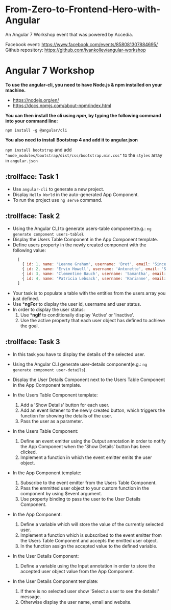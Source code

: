 # From-Zero-to-Frontend-Hero-with-Angular
An Angular 7 Workshop event that was powered by Accedia.

Facebook event: https://www.facebook.com/events/858081307884695/
Github repository: https://github.com/ivankollev/angular-workshop

# Angular 7 Workshop

**To use the angular-cli, you need to have Node.js & npm installed on your machine.**
* https://nodejs.org/en/
* https://docs.npmjs.com/about-npm/index.html

**You can then install the cli using *npm*, by typing the following command into your command line:**

`npm install -g @angular/cli`

**You also need to install Bootstrap 4 and add it to angular.json**

 `npm install bootstrap` and add `"node_modules/bootstrap/dist/css/bootstrap.min.css"` to the `styles` array in `angular.json`

## :trollface: Task 1
* Use `angular-cli` to generate a new project.
* Display `Hello World` in the auto-generated App Component.
* To run the project use `ng serve` command.

## :trollface: Task 2
* Using the Angular CLI to generate users-table component(e.g.: `ng generate component users-table`).
* Display the Users Table Component in the App Component template.
* Define users property in the newly created component with the following value:
  ```javascript
    [
      { id: 1, name: 'Leanne Graham', username: 'Bret', email: 'Sincere@april.biz', active: true, website: 'hildegard.org' },
      { id: 2, name: 'Ervin Howell', username: 'Antonette', email: 'Shanna@melissa.tv', active: true, website: 'anastasia.net' },
      { id: 3, name: 'Clementine Bauch', username: 'Samantha', email: 'Nathan@yesenia.net', active: false, website: 'ramiro.info' },
      { id: 4, name: 'Patricia Lebsack', username: 'Karianne', email: 'Julianne.OConner@kory.org', active: true, website: 'kale.biz' }
    ]
  ```
* Your task is to populate a table with the entities from the users array you just defined.
* Use ***ngFor** to display the user id, username and user status.
* In order to display the user status:
    1. Use ***ngIf** to conditionally display 'Active' or 'Inactive'.
    2. Use the active property that each user object has defined to achieve the goal.

## :trollface: Task 3
* In this task you have to display the details of the selected user.
* Using the Angular CLI generate user-details component(e.g.: `ng generate component user-details`).
* Display the User Details Component next to the Users Table Component in the App Component template.
* In the Users Table Component template:
    1. Add a 'Show Details' button for each user.
    2. Add an event listener to the newly created button, which triggers the function for showing the details of the user.
    3. Pass the user as a parameter.

* In the Users Table Component:
    1. Define an event emitter using the Output annotation in order to notify the App Component when the 'Show Details' button has been clicked.
    2. Implement a function in which the event emitter emits the user object.

* In the App Component template:
    1. Subscribe to the event emitter from the Users Table Component.
    2. Pass the emmitted user object to your custom function in the component by using $event argument.
    3. Use property binding to pass the user to the User Details Component.

* In the App Component:
    1. Define a variable which will store the value of the currently selected user.
    2. Implement a function which is subscribed to the event emitter from the Users Table Component and accepts the emitted user object.
    3. In the function assign the accepted value to the defined variable.

* In the User Details Component:
    1. Define a variable using the Input annotation in order to store the accepted user object value from the App Component.

* In the User Details Component template:
    1. If there is no selected user show 'Select a user to see the details!' message.
    2. Otherwise display the user name, email and website.
